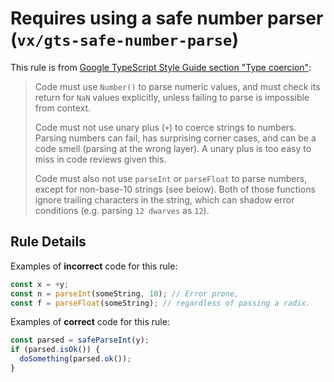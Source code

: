 # Requires using a safe number parser (`vx/gts-safe-number-parse`)

This rule is from
[Google TypeScript Style Guide section "Type coercion"](https://google.github.io/styleguide/tsguide.html#type-coercion):

> Code must use `Number()` to parse numeric values, and must check its return
> for `NaN` values explicitly, unless failing to parse is impossible from
> context.
>
> Code must not use unary plus (`+`) to coerce strings to numbers. Parsing
> numbers can fail, has surprising corner cases, and can be a code smell
> (parsing at the wrong layer). A unary plus is too easy to miss in code reviews
> given this.
>
> Code must also not use `parseInt` or `parseFloat` to parse numbers, except for
> non-base-10 strings (see below). Both of those functions ignore trailing
> characters in the string, which can shadow error conditions (e.g. parsing
> `12 dwarves` as `12`).

## Rule Details

Examples of **incorrect** code for this rule:

```ts
const x = +y;
const n = parseInt(someString, 10); // Error prone,
const f = parseFloat(someString); // regardless of passing a radix.
```

Examples of **correct** code for this rule:

```ts
const parsed = safeParseInt(y);
if (parsed.isOk()) {
  doSomething(parsed.ok());
}
```
